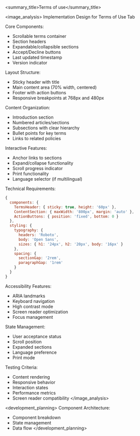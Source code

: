
<summary_title>Terms of use</summary_title>

<image_analysis>
Implementation Design for Terms of Use Tab

Core Components:
- Scrollable terms container
- Section headers
- Expandable/collapsible sections
- Accept/Decline buttons
- Last updated timestamp
- Version indicator

Layout Structure:
- Sticky header with title
- Main content area (70% width, centered)
- Footer with action buttons
- Responsive breakpoints at 768px and 480px

Content Organization:
- Introduction section
- Numbered articles/sections
- Subsections with clear hierarchy
- Bullet points for key terms
- Links to related policies

Interactive Features:
- Anchor links to sections
- Expand/collapse functionality
- Scroll progress indicator
- Print functionality
- Language selector (if multilingual)

Technical Requirements:
```javascript
{
  components: {
    TermsHeader: { sticky: true, height: '60px' },
    ContentSection: { maxWidth: '800px', margin: 'auto' },
    ActionButtons: { position: 'fixed', bottom: 0 }
  },
  styling: {
    typography: {
      headers: 'Roboto',
      body: 'Open Sans',
      sizes: { h1: '24px', h2: '20px', body: '16px' }
    },
    spacing: {
      sectionGap: '2rem',
      paragraphGap: '1rem'
    }
  }
}
```

Accessibility Features:
- ARIA landmarks
- Keyboard navigation
- High contrast mode
- Screen reader optimization
- Focus management

State Management:
- User acceptance status
- Scroll position
- Expanded sections
- Language preference
- Print mode

Testing Criteria:
- Content rendering
- Responsive behavior
- Interaction states
- Performance metrics
- Screen reader compatibility
</image_analysis>

<development_planning>
Component Architecture:
- Component breakdown
- State management
- Data flow
</development_planning>